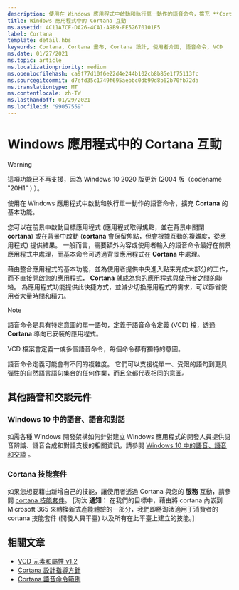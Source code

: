 ```yaml
---
description: 使用在 Windows 應用程式中啟動和執行單一動作的語音命令，擴充 **Cortana** 的基本功能。
title: Windows 應用程式中的 Cortana 互動
ms.assetid: 4C11A7CF-DA26-4CA1-A9B9-FE52670101F5
label: Cortana
template: detail.hbs
keywords: Cortana, Cortana 畫布, Cortana 設計, 使用者介面, 語音命令, VCD
ms.date: 01/27/2021
ms.topic: article
ms.localizationpriority: medium
ms.openlocfilehash: ca9f77d10f6e22d4e244b102cb8b85e1f75113fc
ms.sourcegitcommit: d7efd35c1749f695aebbc0db99d8b62b70fb72da
ms.translationtype: MT
ms.contentlocale: zh-TW
ms.lasthandoff: 01/29/2021
ms.locfileid: "99057559"
---
```

# <a name="cortana-interactions-in-windows-apps"></a>Windows 應用程式中的 Cortana 互動

>[!WARNING]
> 這項功能已不再支援，因為 Windows 10 2020 版更新 (2004 版（codename "20H1" ) ）。

使用在 Windows 應用程式中啟動和執行單一動作的語音命令，擴充 **Cortana** 的基本功能。

您可以在前景中啟動目標應用程式 (應用程式取得焦點，並在背景中關閉 **cortana**) 或在背景中啟動 (**cortana** 會保留焦點，但會根據互動的複雜度，從應用程式) 提供結果。 一般而言，需要額外內容或使用者輸入的語音命令最好在前景應用程式中處理，而基本命令可透過背景應用程式在 **Cortana** 中處理。

藉由整合應用程式的基本功能，並為使用者提供中央進入點來完成大部分的工作，而不直接開啟您的應用程式， **Cortana** 就成為您的應用程式與使用者之間的聯絡。 為應用程式功能提供此快捷方式，並減少切換應用程式的需求，可以節省使用者大量時間和精力。

> [!NOTE]
> 語音命令是具有特定意圖的單一語句，定義于語音命令定義 (VCD) 檔，透過 **Cortana** 導向已安裝的應用程式。
>
> VCD 檔案會定義一或多個語音命令，每個命令都有獨特的意圖。
>
> 語音命令定義可能會有不同的複雜度。 它們可以支援從單一、受限的語句到更具彈性的自然語言語句集合的任何作業，而且全都代表相同的意圖。

## <a name="other-speech-and-conversation-components"></a>其他語音和交談元件

### <a name="speech-voice-and-conversation-in-windows-10"></a>Windows 10 中的語音、語音和對話

如需各種 Windows 開發架構如何針對建立 Windows 應用程式的開發人員提供語音辨識、語音合成和對話支援的相關資訊，請參閱 [Windows 10 中的語音、語音和交談](/windows/apps/speech) 。

### <a name="cortana-skills-kit"></a>Cortana 技能套件

如果您想要藉由新增自己的技能，讓使用者透過 Cortana 與您的 **服務** 互動，請參閱 [cortana 技能套件](/cortana/skills/)。 [淘汰 **通知：** 在我們的目標中，藉由將 cortana 內嵌到 Microsoft 365 來轉換新式產能體驗的一部分，我們即將淘汰適用于消費者的 cortana 技能套件 (開發人員平臺) 以及所有在此平臺上建立的技能。]

## <a name="related-articles"></a>相關文章

- [VCD 元素和屬性 v1.2](/uwp/schemas/voicecommands/voice-command-elements-and-attributes-1-2)
- [Cortana 設計指導方針](cortana-design-guidelines.md)
- [Cortana 語音命令範例](https://go.microsoft.com/fwlink/p/?LinkID=619899)
